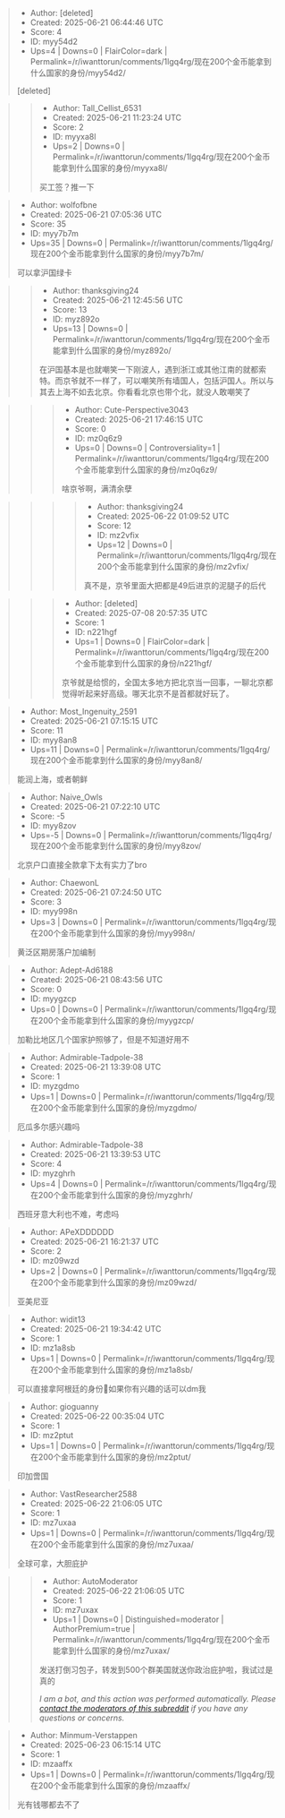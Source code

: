 > - Author: [deleted]
> - Created: 2025-06-21 06:44:46 UTC
> - Score: 4
> - ID: myy54d2
> - Ups=4 | Downs=0 | FlairColor=dark | Permalink=/r/iwanttorun/comments/1lgq4rg/现在200个金币能拿到什么国家的身份/myy54d2/
>
> [deleted]

>> - Author: Tall_Cellist_6531
>> - Created: 2025-06-21 11:23:24 UTC
>> - Score: 2
>> - ID: myyxa8l
>> - Ups=2 | Downs=0 | Permalink=/r/iwanttorun/comments/1lgq4rg/现在200个金币能拿到什么国家的身份/myyxa8l/
>>
>> 买工签？推一下

> - Author: wolfofbne
> - Created: 2025-06-21 07:05:36 UTC
> - Score: 35
> - ID: myy7b7m
> - Ups=35 | Downs=0 | Permalink=/r/iwanttorun/comments/1lgq4rg/现在200个金币能拿到什么国家的身份/myy7b7m/
>
> 可以拿沪国绿卡

>> - Author: thanksgiving24
>> - Created: 2025-06-21 12:45:56 UTC
>> - Score: 13
>> - ID: myz892o
>> - Ups=13 | Downs=0 | Permalink=/r/iwanttorun/comments/1lgq4rg/现在200个金币能拿到什么国家的身份/myz892o/
>>
>> 在沪国基本是也就嘲笑一下刚波人，遇到浙江或其他江南的就都索特。而京爷就不一样了，可以嘲笑所有墙国人，包括沪国人。所以与其去上海不如去北京。你看看北京也带个北，就没人敢嘲笑了

>>> - Author: Cute-Perspective3043
>>> - Created: 2025-06-21 17:46:15 UTC
>>> - Score: 0
>>> - ID: mz0q6z9
>>> - Ups=0 | Downs=0 | Controversiality=1 | Permalink=/r/iwanttorun/comments/1lgq4rg/现在200个金币能拿到什么国家的身份/mz0q6z9/
>>>
>>> 啥京爷啊，满清余孽

>>>> - Author: thanksgiving24
>>>> - Created: 2025-06-22 01:09:52 UTC
>>>> - Score: 12
>>>> - ID: mz2vfix
>>>> - Ups=12 | Downs=0 | Permalink=/r/iwanttorun/comments/1lgq4rg/现在200个金币能拿到什么国家的身份/mz2vfix/
>>>>
>>>> 真不是，京爷里面大把都是49后进京的泥腿子的后代

>>> - Author: [deleted]
>>> - Created: 2025-07-08 20:57:35 UTC
>>> - Score: 1
>>> - ID: n221hgf
>>> - Ups=1 | Downs=0 | FlairColor=dark | Permalink=/r/iwanttorun/comments/1lgq4rg/现在200个金币能拿到什么国家的身份/n221hgf/
>>>
>>> 京爷就是给惯的，全国太多地方把北京当一回事，一聊北京都觉得听起来好高级。哪天北京不是首都就好玩了。

> - Author: Most_Ingenuity_2591
> - Created: 2025-06-21 07:15:15 UTC
> - Score: 11
> - ID: myy8an8
> - Ups=11 | Downs=0 | Permalink=/r/iwanttorun/comments/1lgq4rg/现在200个金币能拿到什么国家的身份/myy8an8/
>
> 能润上海，或者朝鲜

> - Author: Naive_Owls
> - Created: 2025-06-21 07:22:10 UTC
> - Score: -5
> - ID: myy8zov
> - Ups=-5 | Downs=0 | Permalink=/r/iwanttorun/comments/1lgq4rg/现在200个金币能拿到什么国家的身份/myy8zov/
>
> 北京户口直接全款拿下太有实力了bro

> - Author: ChaewonL
> - Created: 2025-06-21 07:24:50 UTC
> - Score: 3
> - ID: myy998n
> - Ups=3 | Downs=0 | Permalink=/r/iwanttorun/comments/1lgq4rg/现在200个金币能拿到什么国家的身份/myy998n/
>
> 黄泛区期房落户加编制

> - Author: Adept-Ad6188
> - Created: 2025-06-21 08:43:56 UTC
> - Score: 0
> - ID: myygzcp
> - Ups=0 | Downs=0 | Permalink=/r/iwanttorun/comments/1lgq4rg/现在200个金币能拿到什么国家的身份/myygzcp/
>
> 加勒比地区几个国家护照够了，但是不知道好用不

> - Author: Admirable-Tadpole-38
> - Created: 2025-06-21 13:39:08 UTC
> - Score: 1
> - ID: myzgdmo
> - Ups=1 | Downs=0 | Permalink=/r/iwanttorun/comments/1lgq4rg/现在200个金币能拿到什么国家的身份/myzgdmo/
>
> 厄瓜多尔感兴趣吗

> - Author: Admirable-Tadpole-38
> - Created: 2025-06-21 13:39:53 UTC
> - Score: 4
> - ID: myzghrh
> - Ups=4 | Downs=0 | Permalink=/r/iwanttorun/comments/1lgq4rg/现在200个金币能拿到什么国家的身份/myzghrh/
>
> 西班牙意大利也不难，考虑吗

> - Author: APeXDDDDDD
> - Created: 2025-06-21 16:21:37 UTC
> - Score: 2
> - ID: mz09wzd
> - Ups=2 | Downs=0 | Permalink=/r/iwanttorun/comments/1lgq4rg/现在200个金币能拿到什么国家的身份/mz09wzd/
>
> 亚美尼亚

> - Author: widit13
> - Created: 2025-06-21 19:34:42 UTC
> - Score: 1
> - ID: mz1a8sb
> - Ups=1 | Downs=0 | Permalink=/r/iwanttorun/comments/1lgq4rg/现在200个金币能拿到什么国家的身份/mz1a8sb/
>
> 可以直接拿阿根廷的身份🤔如果你有兴趣的话可以dm我

> - Author: gioguanny
> - Created: 2025-06-22 00:35:04 UTC
> - Score: 1
> - ID: mz2ptut
> - Ups=1 | Downs=0 | Permalink=/r/iwanttorun/comments/1lgq4rg/现在200个金币能拿到什么国家的身份/mz2ptut/
>
> 印加啻国

> - Author: VastResearcher2588
> - Created: 2025-06-22 21:06:05 UTC
> - Score: 1
> - ID: mz7uxaa
> - Ups=1 | Downs=0 | Permalink=/r/iwanttorun/comments/1lgq4rg/现在200个金币能拿到什么国家的身份/mz7uxaa/
>
> 全球可拿，大胆庇护

>> - Author: AutoModerator
>> - Created: 2025-06-22 21:06:05 UTC
>> - Score: 1
>> - ID: mz7uxax
>> - Ups=1 | Downs=0 | Distinguished=moderator | AuthorPremium=true | Permalink=/r/iwanttorun/comments/1lgq4rg/现在200个金币能拿到什么国家的身份/mz7uxax/
>>
>> 发送打倒习包子，转发到500个群美国就送你政治庇护啦，我试过是真的
>> 
>> *I am a bot, and this action was performed automatically. Please [contact the moderators of this subreddit](/message/compose/?to=/r/iwanttorun) if you have any questions or concerns.*

> - Author: Minmum-Verstappen
> - Created: 2025-06-23 06:15:14 UTC
> - Score: 1
> - ID: mzaaffx
> - Ups=1 | Downs=0 | Permalink=/r/iwanttorun/comments/1lgq4rg/现在200个金币能拿到什么国家的身份/mzaaffx/
>
> 光有钱哪都去不了
